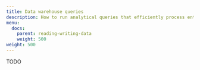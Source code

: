 ```yaml
---
title: Data warehouse queries
description: How to run analytical queries that efficiently process entire streams
menu:
  docs:
    parent: reading-writing-data
    weight: 500
weight: 500
---
```


TODO